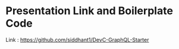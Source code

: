 # **Presentation Link and Boilerplate Code** 

Link : https://github.com/siddhant1/DevC-GraphQL-Starter